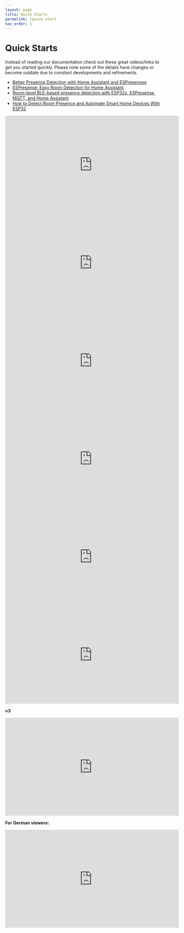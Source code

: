 ```yaml
---
layout: page
title: Quick Starts
permalink: /quick-start
nav_order: 1
---
```


# Quick Starts

Instead of reading our documentation check out these great videos/links to get you started quickly.  Please note some of the details have changes or become outdate due to constant developments and refinements.  

* [Better Presence Detection with Home Assistant and ESPresensee](https://www.jamesridgway.co.uk/better-presence-detection-with-home-assistant-and-espresense/)
* [ESPresense: Easy Room Detection for Home Assistant](https://blog.briancmoses.com/2022/03/espresense-easy-room-detection-for-home-assistant.html)
* [Room-level BLE-based presence detection with ESP32s, ESPresense, MQTT, and Home Assistant](https://www.linkedin.com/pulse/room-level-ble-based-presence-detection-esp32s-espresense-dima-tokar)
* [How to Detect Room Presence and Automate Smart Home Devices With ESP32](https://www.makeuseof.com/how-to-detect-room-presence/)

<iframe width="560" height="315" src="https://www.youtube.com/embed/rMKEf7g1htk" title="YouTube video player" frameborder="0" allow="accelerometer; autoplay; clipboard-write; encrypted-media; gyroscope; picture-in-picture" allowfullscreen></iframe>

<iframe width="560" height="315" src="https://www.youtube.com/embed/axod3MJmXQk" title="YouTube video player" frameborder="0" allow="accelerometer; autoplay; clipboard-write; encrypted-media; gyroscope; picture-in-picture" allowfullscreen></iframe>

<iframe width="560" height="315" src="https://www.youtube.com/embed/7bfW_6130To" title="YouTube video player" frameborder="0" allow="accelerometer; autoplay; clipboard-write; encrypted-media; gyroscope; picture-in-picture" allowfullscreen></iframe>

<iframe width="560" height="315" src="https://www.youtube.com/embed/p7C2QvmsM8M" title="YouTube video player" frameborder="0" allow="accelerometer; autoplay; clipboard-write; encrypted-media; gyroscope; picture-in-picture" allowfullscreen></iframe>

<iframe width="560" height="315" src="https://www.youtube.com/embed/kfwsCy_X2k8" title="YouTube video player" frameborder="0" allow="accelerometer; autoplay; clipboard-write; encrypted-media; gyroscope; picture-in-picture" allowfullscreen></iframe>

<iframe width="560" height="315" src="https://www.youtube.com/embed/sVNF_N-Z3QI" title="YouTube video player" frameborder="0" allow="accelerometer; autoplay; clipboard-write; encrypted-media; gyroscope; picture-in-picture" allowfullscreen></iframe>

**v3**

<iframe width="560" height="315" src="https://www.youtube.com/embed/u7pn2_2l7OI" title="YouTube video player" frameborder="0" allow="accelerometer; autoplay; clipboard-write; encrypted-media; gyroscope; picture-in-picture" allowfullscreen></iframe>


**For German viewers:**

<iframe width="560" height="315" src="https://www.youtube.com/embed/PAIuZ1TgPWA" title="YouTube video player" frameborder="0" allow="accelerometer; autoplay; clipboard-write; encrypted-media; gyroscope; picture-in-picture" allowfullscreen></iframe>
